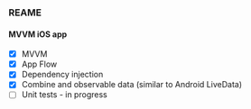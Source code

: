 ### REAME

#### MVVM iOS app

- [x] MVVM
- [x] App Flow
- [x] Dependency injection
- [x] Combine and observable data (similar to Android LiveData)
- [ ] Unit tests - in progress
